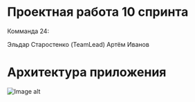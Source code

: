 # Проектная работа 10 спринта

Комманда 24:

Эльдар Старостенко (TeamLead)
Артём Иванов

# Архитектура приложения

![Image alt](https://github.com/elezbar/notifications_sprint_1/raw/FinallyBranck/application_architecture_notifications.png)